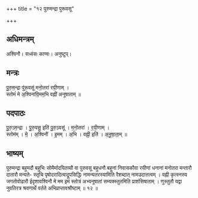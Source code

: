 +++
title = "१२ पुरुमन्द्रा पुरूवसू"

+++
## अधिमन्त्रम्
अश्विनौ। सध्वंसः काण्वः। अनुष्टुप्।

## मन्त्रः
पु॒रु॒म॒न्द्रा पु॑रू॒वसू॑ मनो॒तरा॑ रयी॒णाम् ।  
स्तोमं॑ मे अ॒श्विना॑वि॒मम॒भि वह्नी॑ अनूषाताम् ॥

## पदपाठः
पु॒रु॒ऽम॒न्द्रा । पु॒रु॒वसू॒ इति॑ पु॒रु॒ऽवसू॑ । म॒नो॒तरा॑ । र॒यी॒णाम् ।  
स्तोम॑म् । मे॒ । अ॒श्विनौ॑ । इ॒मम् । अ॒भि । वह्नी॒ इति॑ । अ॒नू॒षा॒ता॒म् ॥

## भाष्यम्
पुरुमन्द्रा बहुमदौ बहुभिः सोमैर्मादयितव्यौ वा पुरुवसू बहुधनौ बहूनां निवासकौवा रयीणां धनानां मनोतरा मन्तारौ दातारौ मन्यते- स्तृचि पृषोदरादित्वाद्रूपसिद्धिः नामन्यतरस्यामिति रैशब्दात् नामउदात्तत्वम् । वह्नी कृत्स्नस्य जगतोवोढारौ ईदृशावश्विनौ मे मम इमं स्तोत्रं अभ्यनूषातां सम्यक्स्तुतमिति प्राशंसिषाताम् । णुस्तुतौ यद्वा नुवतिरत्र श्रवणार्थे वर्तते अभिप्राप्तावश्रौष्टाम् ॥ १२ ॥